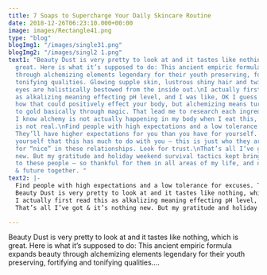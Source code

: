 ```yaml
---
title: 7 Soaps to Supercharge Your Daily Skincare Routine
date: 2018-12-26T06:23:10.000+00:00
image: images/Rectangle41.png
type: "blog"
blogImg1: "/images/single31.png"
blogImg2: "/images/singl2 1.png"
text1: "Beauty Dust is very pretty to look at and it tastes like nothing, which is
  great. Here is what it’s supposed to do: This ancient empiric formula expands beauty
  through alchemizing elements legendary for their youth preserving, fortifying and
  tonifying qualities. Glowing supple skin, lustrous shiny hair and twinkling bright
  eyes are holistically bestowed from the inside out.\nI actually first read this
  as alkalizing meaning effecting pH level, and I was like, OK I guess I understand
  how that could positively effect your body, but alchemizing means turning elements
  to gold basically through magic. That lead me to research each ingredient because
  I know alchemy is not actually happening in my body when I eat this, since alchemy
  is not real.\nFind people with high expectations and a low tolerance for excuses.
  They’ll have higher expectations for you than you have for yourself. Don’t flatter
  yourself that this has much to do with you – this is just who they are. Don’t look
  for “nice” in these relationships. Look for trust.\nThat’s all I’ve got & it’s nothing
  new. But my gratitude and holiday weekend survival tactics kept bringing me back
  to these people – so thankful for them in all areas of my life, and our history
  & future together. "
text2: |-
  Find people with high expectations and a low tolerance for excuses. They’ll have higher expectations for you than you have for yourself. Don’t flatter yourself that this has much to do with you – this is just who they are. Don’t look for “nice” in these relationships. Look for trust.
  Beauty Dust is very pretty to look at and it tastes like nothing, which is great. Here is what it’s supposed to do: This ancient empiric formula expands beauty through alchemizing elements legendary for their youth preserving, fortifying and tonifying qualities. Glowing supple skin, lustrous shiny hair and twinkling bright eyes are holistically bestowed from the inside out.
  I actually first read this as alkalizing meaning effecting pH level, and I was like, OK I guess I understand how that could positively effect your body, but alchemizing means turning elements to gold basically through magic. That lead me to research each ingredient because I know alchemy is not actually happening in my body when I eat this, since alchemy is not real.
  That’s all I’ve got & it’s nothing new. But my gratitude and holiday weekend survival tactics kept bringing me back to these people – so thankful for them in all areas of my life, and our history & future together.

---
```

Beauty Dust is very pretty to look at and it tastes like nothing, which is great. Here is what it’s supposed to do: This ancient empiric formula expands beauty through alchemizing elements legendary for their youth preserving, fortifying and tonifying qualities....